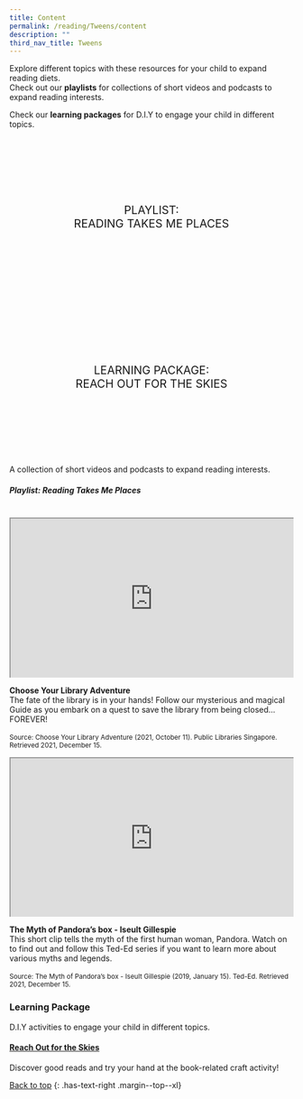 ```yaml
---
title: Content
permalink: /reading/Tweens/content
description: ""
third_nav_title: Tweens
---
```

<style type="text/css">
/* Links */
.content a { color: #322987; }
.content a:focus,
.content a:hover { color: #28216c; }

/* Button Outline */
.bp-button { padding-left: 1.5rem; padding-right: 1.5rem; }
.bp-button.is-primary-outline { border: 1px solid #322987; color: #322987; background-color: transparent; text-decoration: none; }
.bp-button.is-primary-outline:focus,
.bp-button.is-primary-outline:hover { border: 1px solid #322987; color: #cff2e8; background-color: #322987; text-decoration: none; }

/* Responsive Iframe */
.responsive-iframe { position: absolute; top: 0; left: 0; bottom: 0; right: 0; width: 100%; height: 100%; }
.responsive-iframe-container { position: relative; overflow: hidden; width: 100%; }
.responsive-iframe-container.ratio-16by9 { padding-top: 56.25%; }
.responsive-iframe-container.ratio-4by3 { padding-top: 75%; }
.responsive-iframe-container.ratio-3by2 { padding-top: 66.66%; }
.responsive-iframe-container.ratio-1by1 { padding-top: 100%; }

/* Click Box */
.clickbox { display: block; position: relative; width: 100%; padding-bottom: 56.25%; background-color: transparent; }
.clickbox span { padding: .5rem; }
.clickbox a { position: absolute; display: flex; width: 100%; height: 100%; align-items: center; justify-content: center; font-size: 1.25rem; text-align: center; text-decoration: none; text-transform: uppercase; }
.clickbox a:focus,
.clickbox a:hover { text-decoration: none; }

/* Indigo Sky */
.clickbox.is-sky-indigo { background-color: #cff2e8; color: #322987; }
.clickbox.is-sky-indigo a { color: #322987; }
.clickbox.is-sky-indigo a:focus,
.clickbox.is-sky-indigo a:hover { background-color: #322987; color: #cff2e8; }
</style>

Explore different topics with these resources for your child to expand reading diets.  
Check out our **playlists** for collections of short videos and podcasts to expand reading interests.

Check our **learning packages** for D.I.Y to engage your child in different topics.

<div class="row is-multiline">
  <div class="col is-one-third">
    <div class="clickbox is-indigo-sky">
      <a href="#reading-takes-me-places">
        <span>Playlist:<br>Reading Takes Me Places</span>
      </a>
    </div>
  </div>
  <div class="col is-one-third">
    <div class="clickbox is-indigo-sky">
      <a href="#reach-out-for-the-skies">
        <span>Learning Package:<br> Reach out for the skies</span>
      </a>
    </div>
  </div>
	
A collection of short videos and podcasts to expand reading interests.

<h5 id="reading-takes-me-places" class="margin--bottom--lg"><b>Playlist: Reading Takes Me Places</b></h5>

<br>


<div class="row is-multiline margin--bottom--lg">
  <div class="col is-two-fifths">
    <div class="responsive-iframe-container ratio-16by9">
     <iframe src="https://www.youtube.com/embed/RDTiF3h5LyY" class="responsive-iframe"></iframe>
    </div>
  </div>
  <div class="col is-three-fifths">
  <p><b> Choose Your Library Adventure </b><br>
    The fate of the library is in your hands! Follow our mysterious and magical Guide as you embark on a quest to save the library from being closed... FOREVER! <br><br>
<small>Source: Choose Your Library Adventure (2021, October 11). Public Libraries Singapore. Retrieved 2021, December 15.</small></p>
  </div>
</div>

<div class="row is-multiline margin--bottom--lg">
  <div class="col is-two-fifths">
    <div class="responsive-iframe-container ratio-16by9">
     <iframe src="https://www.youtube.com/embed/pMdJxVjZMRI" class="responsive-iframe"></iframe>
    </div>
  </div>
  <div class="col is-three-fifths">
  <p><b> The Myth of Pandora’s box - Iseult Gillespie </b><br>
    This short clip tells the myth of the first human woman, Pandora. Watch on to find out and follow this Ted-Ed series if you want to learn more about various myths and legends. <br><br>
<small>Source: The Myth of Pandora’s box - Iseult Gillespie (2019, January 15). Ted-Ed. Retrieved 2021, December 15.</small></p>
  </div>
</div>



<h3><b>Learning Package</b></h3>

D.I.Y activities to engage your child in different topics.	
	
<h4 id=" lp-reach-out-for-the-skies "><a href="/files/Reading_Tweens_Reach%20Out%20for%20the%20Skies.pdf " target="_blank"><b> Reach Out for the Skies </b></a></h4>
<p>Discover good reads and try your hand at the book-related craft activity!</p>


[Back to top](#main-content)
{: .has-text-right .margin--top--xl}